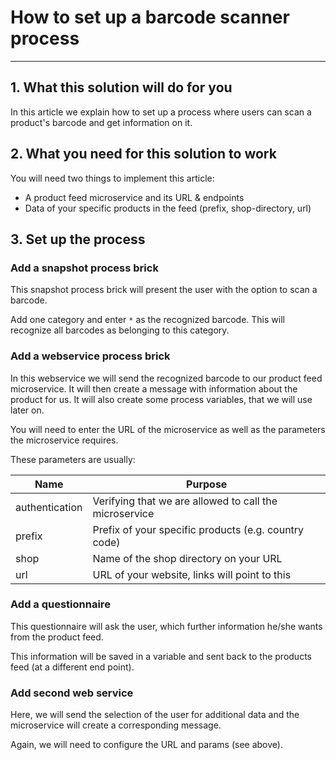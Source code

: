 # How to set up a barcode scanner process
---------------------------------------------------


## 1. What this solution will do for you
In this article we explain how to set up a process where users can scan a product's barcode and get information on it.

## 2. What you need for this solution to work
You will need two things to implement this article:
- A product feed microservice and its URL & endpoints
- Data of your specific products in the feed (prefix, shop-directory, url)

## 3. Set up the process

### Add a snapshot process brick

This snapshot process brick will present the user with the option to scan a barcode.

Add one category and enter `*` as the recognized barcode. This will recognize all barcodes as belonging to this category. 

### Add a webservice process brick

In this webservice we will send the recognized barcode to our product feed microservice. It will then create a message with
information about the product for us. It will also create some process variables, that we will use later on.

You will need to enter the URL of the microservice as well as the parameters the microservice requires.

These parameters are usually:

| Name                | Purpose                                                |
|---------------------|--------------------------------------------------------|
| authentication      | Verifying that we are allowed to call the microservice |
| prefix              | Prefix of your specific products (e.g. country code)   |
| shop                | Name of the shop directory on your URL                 |
| url                 | URL of your website, links will point to this          |

### Add a questionnaire

This questionnaire will ask the user, which further information he/she wants from the product feed.

This information will be saved in a variable and sent back to the products feed (at a different end point). 

### Add second web service 

Here, we will send the selection of the user for additional data and the microservice will create a corresponding message.

Again, we will need to configure the URL and params (see above).

